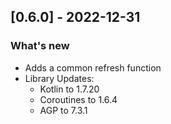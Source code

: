 ## [0.6.0] - 2022-12-31
### What's new
- Adds a common refresh function
- Library Updates:
  - Kotlin to 1.7.20
  - Coroutines to 1.6.4
  - AGP to 7.3.1